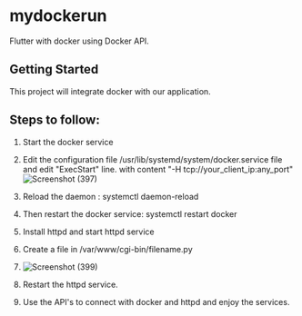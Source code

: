# mydockerun

Flutter with docker using Docker API. 

## Getting Started

This project will integrate docker with our application.

## Steps to follow:

1. Start the docker service
2. Edit the configuration file  /usr/lib/systemd/system/docker.service  file and edit "ExecStart" line.
with content "-H tcp://your_client_ip:any_port"
![Screenshot (397)](https://user-images.githubusercontent.com/69167025/129798052-2dfd20ee-3d28-4811-aaf7-11501e31159b.png)

3. Reload the daemon : systemctl daemon-reload
4. Then restart the docker service: systemctl restart docker
5. Install httpd and start httpd service
6. Create a file in /var/www/cgi-bin/filename.py
7. ![Screenshot (399)](https://user-images.githubusercontent.com/69167025/129798684-0aa7af16-9d0c-4912-90d5-a226e69eb78b.png)
8. Restart the httpd service.
9. Use the API's to connect with docker and httpd and enjoy the services.
